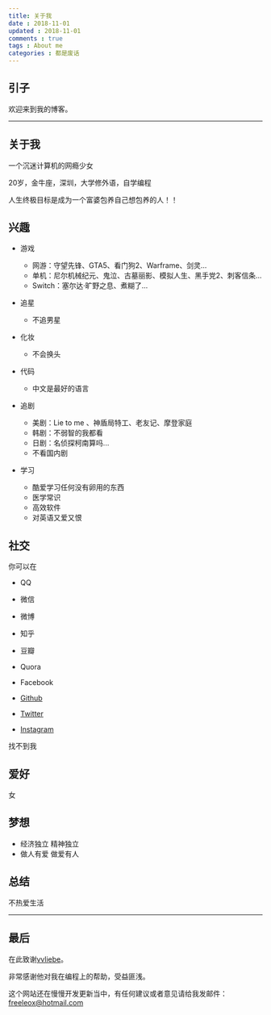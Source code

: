 ```yaml
---
title: 关于我
date : 2018-11-01
updated : 2018-11-01
comments : true
tags : About me
categories : 都是废话
---
```

## 引子
欢迎来到我的博客。

***


##  关于我
一个沉迷计算机的网瘾少女

20岁，金牛座，深圳，大学修外语，自学编程

人生终极目标是成为一个富婆包养自己想包养的人！！  



## 兴趣

- 游戏
  + 网游：守望先锋、GTA5、看门狗2、Warframe、剑灵...
  + 单机：尼尔机械纪元、鬼泣、古墓丽影、模拟人生、黑手党2、刺客信条...
  + Switch：塞尔达·旷野之息、煮糊了...

- 追星
  - 不追男星

- 化妆
  - 不会换头

- 代码
  + 中文是最好的语言

- 追剧
  + 美剧：Lie to me 、神盾局特工、老友记、摩登家庭 
  + 韩剧：不弱智的我都看
  + 日剧：名侦探柯南算吗...
  + 不看国内剧
  
- 学习
  + 酷爱学习任何没有卵用的东西
  + 医学常识
  + 高效软件
  + 对英语又爱又恨


## 社交

你可以在

  + QQ

  + 微信

  + 微博

  + 知乎

  + 豆瓣

  + Quora

  + Facebook

  + [Github](https://github.com/freeleox)  

  + [Twitter](https://twitter.com/freeleoxxx)

  + [Instagram](https://www.instagram.com/kkkyu418/)

找不到我



## 爱好
女



## 梦想

- 经济独立 精神独立 
- 做人有爱 做爱有人



## 总结

不热爱生活

***

## 最后

在此致谢[vvliebe](https://github.com/vvliebe)。

非常感谢他对我在编程上的帮助，受益匪浅。

这个网站还在慢慢开发更新当中，有任何建议或者意见请给我发邮件：freeleox@hotmail.com  